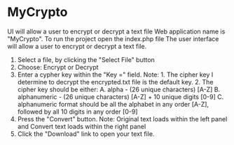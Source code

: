 # MyCrypto
UI will allow a user to encrypt or decrypt a text file
Web application name is "MyCrypto".
To run the project open the index.php file
The user interface will allow a user to encrypt or decrypt a text file.
1. Select a file, by clicking the "Select File" button
2. Choose: Encrypt or Decrypt
3. Enter a cypher key within the "Key =" field. 
    Note: 
        1. The cipher key I determine to decrypt the encrypted.txt file is the default key.
        2. The cipher key should be either:
            A.  alpha - (26 unique characters) [A-Z]
            B.  alphanumeric - (26 unique characters) [A-Z] + 10 unique digits [0-9]
            C.  alphanumeric format should be all the alphabet in any order [A-Z], followed by all 10 digits in any order [0-9] 
4. Press the "Convert" button.
    Note: Original text loads within the left panel and Convert text loads within the right panel
5. Click the "Download" link to open your text file.
